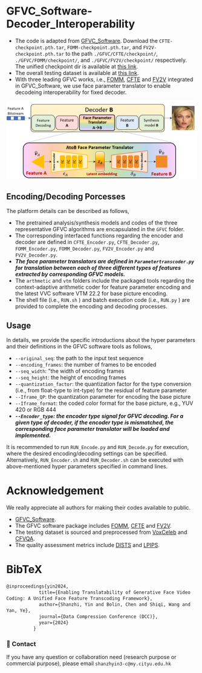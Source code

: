 # GFVC_Software-Decoder_Interoperability

+ The code is adapted from [GFVC_Software](https://github.com/Berlin0610/GFVC_Software/tree/main). Download the `CFTE-checkpoint.pth.tar`, `FOMM-checkpoint.pth.tar`, and `FV2V-checkpoint.pth.tar` to the path `./GFVC/CFTE/checkpoint/`, `./GFVC/FOMM/checkpoint/`, and `./GFVC/FV2V/checkpoint/` respectively. The unified checkpoint dir is available at [this link](https://portland-my.sharepoint.com/:u:/g/personal/bolinchen3-c_my_cityu_edu_hk/EZ3rHarhkzhMisnJDTM7XOYBIH0lVI2jrdOK_xn_mj-tVg?e=KHfCa0).
+ The overall testing dataset is available at [this link](https://portland-my.sharepoint.com/:f:/g/personal/bolinchen3-c_my_cityu_edu_hk/En0W90hNlrZLokuzGb67lgIBMqeHSIZZHff95ZyI0-WG7g?e=1cx4ZG).
+ With three leading GFVC works, i.e., [FOMM](https://github.com/AliaksandrSiarohin/first-order-model), [CFTE](https://github.com/Berlin0610/CFTE_DCC2022) and [FV2V](https://github.com/zhanglonghao1992/One-Shot_Free-View_Neural_Talking_Head_Synthesis) integrated in GFVC_Software, we use face parameter translator to enable decodeing interoperability for fixed decoder.

![translator](translator.png)

## Encoding/Decoding Porcesses
The platform details can be described as follows,
-	The pretrained analysis/synthesis models and codes of the three representative GFVC algorithms are encapsulated in the `GFVC` folder. 
-	The corresponding interfaced functions regarding the encoder and decoder are defined in `CFTE_Encoder.py`, `CFTE_Decoder.py`, `FOMM_Encoder.py`, `FOMM_Decoder.py`, `FV2V_Encoder.py` and `FV2V_Decoder.py`.
-	***The face parameter translators are defined in `Parametertranscoder.py` for translation between each of three different types of features extracted by corresponding GFVC models.***
-	The `arthmetic` and `vtm` folders include the packaged tools regarding the context-adaptive arithmetic coder for feature parameter encoding and the latest VVC software VTM 22.2 for base picture encoding.
-	The shell file (i.e., `RUN.sh` ) and batch execution code (i.e., `RUN.py` ) are provided to complete the encoding and decoding processes.

## Usage
In details, we provide the specific introductions about the hyper parameters and their definitions in the GFVC software tools as follows,
-	`--original_seq`: the path to the input test sequence
-	`--encoding_frames`: the number of frames to be encoded
-	`--seq_width`: "the width of encoding frames
-	`--seq_height`: the height of encoding frames
-	`--quantization_factor`: the quantization factor for the type conversion (i.e., from float-type to int-type) for the residual of feature parameter 
-	`--Iframe_QP`: the quantization parameter for encoding the base picture
-	`--Iframe_format`: the coded color format for the base picture, e.g., YUV 420 or RGB 444
-	***`--Encoder_type`: the encoder type signal for GFVC decoding. For a given type of decoder, if the encoder type is mismatched, the corresponding face parameter translator will be loaded and implemented.***

It is recommended to run `RUN_Encode.py` and `RUN_Decode.py` for execution, where the desired encoding/decoding settings can be specified. Alternatively, `RUN_Encoder.sh` and `RUN_Decoder.sh` can be executed with above-mentioned hyper parameters specified in command lines.

# Acknowledgement
We really appreciate all authors for making their codes available to public.
- [GFVC_Software](https://github.com/Berlin0610/GFVC_Software/tree/main).
- The GFVC software package includes [FOMM](https://github.com/AliaksandrSiarohin/first-order-model), [CFTE](https://github.com/Berlin0610/CFTE_DCC2022) and [FV2V](https://github.com/zhanglonghao1992/One-Shot_Free-View_Neural_Talking_Head_Synthesis). 
- The testing dataset is sourced and preprocessed from [VoxCeleb](https://www.robots.ox.ac.uk/~vgg/data/voxceleb/) and [CFVQA](https://github.com/Yixuan423/Compressed-Face-Videos-Quality-Assessment).
- The quality assessment metrics include [DISTS](https://github.com/dingkeyan93/DISTS) and [LPIPS](https://github.com/richzhang/PerceptualSimilarity).

# BibTeX
```
@inproceedings{yin2024,
            title={Enabling Translatability of Generative Face Video Coding: A Unified Face Feature Transcoding Framework},
            author={Shanzhi, Yin and Bolin, Chen and Shiqi, Wang and Yan, Ye},
            journal={Data Compression Conference (DCC)},
            year={2024}
          }
```

### :e-mail: Contact

If you have any question or collaboration need (research purpose or commercial purpose), please email `shanzhyin3-c@my.cityu.edu.hk`

